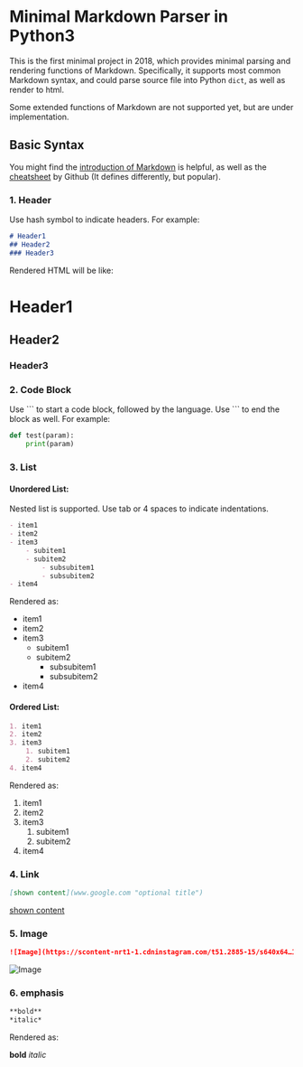# Minimal Markdown Parser in Python3
This is the first minimal project in 2018, which provides minimal parsing and rendering functions of Markdown. Specifically, it supports most common Markdown syntax, and could parse source file into Python `dict`, as well as render to html.

Some extended functions of Markdown are not supported yet, but are under implementation.

## Basic Syntax

You might find the [introduction of Markdown](https://en.wikipedia.org/wiki/Markdown) is helpful, as well as the [cheatsheet](https://guides.github.com/pdfs/markdown-cheatsheet-online.pdf) by Github (It defines differently, but popular).

### 1. Header

Use hash symbol to indicate headers. For example:

```markdown
# Header1
## Header2
### Header3
```

Rendered HTML will be like:

# Header1
## Header2
### Header3

### 2. Code Block

Use \`\`\` to start a code block, followed by the language. Use \`\`\` to end the block as well. For example:

```python
def test(param):
    print(param)
```

### 3. List
#### Unordered List:
Nested list is supported. Use tab or 4 spaces to indicate indentations.
```markdown
- item1
- item2
- item3
    - subitem1
    - subitem2
        - subsubitem1
        - subsubitem2
- item4
```

Rendered as:
- item1
- item2
- item3
    - subitem1
    - subitem2
        - subsubitem1
        - subsubitem2
- item4


#### Ordered List:
```markdown
1. item1
2. item2
3. item3
    1. subitem1
    2. subitem2
4. item4
```

Rendered as:
1. item1
2. item2
3. item3
    1. subitem1
    2. subitem2
4. item4

### 4. Link

```markdown
[shown content](www.google.com "optional title")
```

[shown content](www.google.com "optional title")


### 5. Image

```markdown
![Image](https://scontent-nrt1-1.cdninstagram.com/t51.2885-15/s640x64…1080.1080/23823593_1751381835163782_208122965429059584_n.jpg)
```

![Image](https://scontent-nrt1-1.cdninstagram.com/t51.2885-15/s640x64…1080.1080/23823593_1751381835163782_208122965429059584_n.jpg)

### 6. emphasis
```markdown
**bold**
*italic*
```

Rendered as:

**bold**
*italic*
